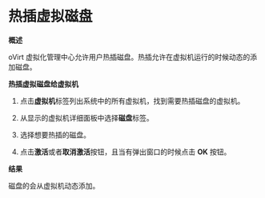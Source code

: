 # 热插虚拟磁盘

**概述**

oVirt 虚拟化管理中心允许用户热插磁盘。热插允许在虚拟机运行的时候动态的添加磁盘。


**热插虚拟磁盘给虚拟机**

1. 点击**虚拟机**标签列出系统中的所有虚拟机，找到需要热插磁盘的虚拟机。

2. 从显示的虚拟机详细面板中选择**磁盘**标签。

3. 选择想要热插的磁盘。

4. 点击**激活**或者**取消激活**按钮，且当有弹出窗口的时候点击 **OK** 按钮。

**结果**

磁盘的会从虚拟机动态添加。
